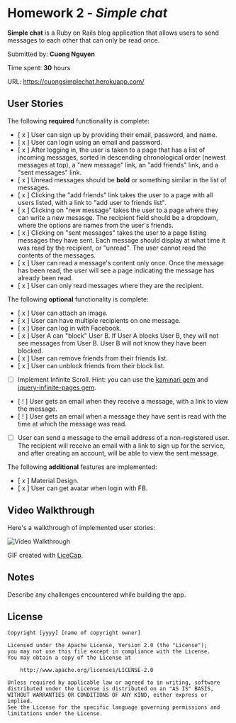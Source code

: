 # Homework 2 - *Simple chat*

**Simple chat** is a Ruby on Rails blog application that allows users to send messages to each other that can only be read once.

Submitted by: **Cuong Nguyen**

Time spent: **30** hours

URL: https://cuongsimplechat.herokuapp.com/

## User Stories

The following **required** functionality is complete:


* [ x ] User can sign up by providing their email, password, and name. 
* [ x ] User can login using an email and password. 
* [ x ] After logging in, the user is taken to a page that has a list of incoming messages, sorted in descending chronological order (newest messages at top), a "new message" link, an "add friends" link, and a "sent messages" link.
* [ x ] Unread messages should be **bold** or something similar in the list of messages. 
* [ x ] Clicking the "add friends" link takes the user to a page with all users listed, with a link to "add user to friends list". 
* [ x ] Clicking on "new message" takes the user to a page where they can write a new mesasge. The recipient field should be a dropdown, where the options are names from the user's friends.
* [ x ] Clicking on "sent messages" takes the user to a page listing messages they have sent. Each message should display at what time it was read by the recipient, or "unread". The user cannot read the contents of the messages.
* [ x ] User can read a message's content only once. Once the message has been read, the user will see a page indicating the message has already been read.
* [ x ] User can only read messages where they are the recipient.

The following **optional** functionality is complete:

* [ x ] User can attach an image.
* [ x ] User can have multiple recipients on one message. 
* [ x ] User can log in with Facebook. 
* [ x ] User A can "block" User B. If User A blocks User B, they will not see messages from User B. User B will not know they have been blocked.
* [ x ] User can remove friends from their friends list.
* [ x ] User can unblock friends from their block list.
* [ ] Implement Infinite Scroll. Hint: you can use the [kaminari gem](https://github.com/amatsuda/kaminari) and [jquery-infinite-pages gem](https://github.com/magoosh/jquery-infinite-pages).
* [ ! ] User gets an email when they receive a message, with a link to view the message.
* [ ! ] User gets an email when a message they have sent is read with the time at which the message was read.
* [ ] User can send a message to the email address of a non-registered user. The recipient will receive an email with a link to sign up for the service, and after creating an account, will be able to view the sent message. 

The following **additional** features are implemented:

* [ x ] Material Design.
* [ x ] User can get avatar when login with FB. 

## Video Walkthrough 

Here's a walkthrough of implemented user stories:

![Video Walkthrough](relative-path-to-your-gif-file-on-github-or-absolute-path-to-file-on-imgur-or-youtube)

GIF created with [LiceCap](http://www.cockos.com/licecap/).

## Notes

Describe any challenges encountered while building the app.

## License

    Copyright [yyyy] [name of copyright owner]

    Licensed under the Apache License, Version 2.0 (the "License");
    you may not use this file except in compliance with the License.
    You may obtain a copy of the License at

        http://www.apache.org/licenses/LICENSE-2.0

    Unless required by applicable law or agreed to in writing, software
    distributed under the License is distributed on an "AS IS" BASIS,
    WITHOUT WARRANTIES OR CONDITIONS OF ANY KIND, either express or implied.
    See the License for the specific language governing permissions and
    limitations under the License.
